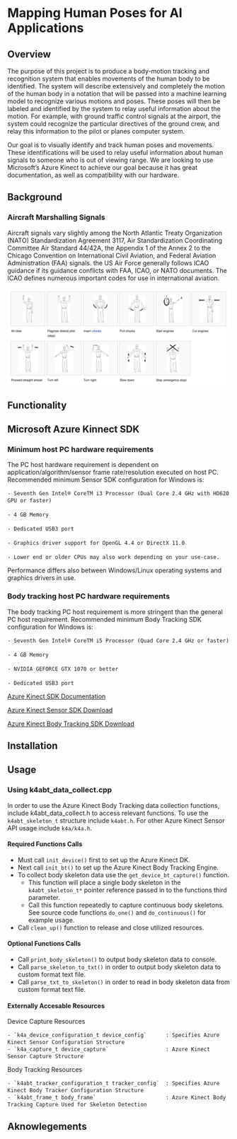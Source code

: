 # Mapping Human Poses for AI Applications

## Overview

The purpose of this project is to produce a body-motion tracking and recognition system that enables movements of the human body to be identified. The system will describe extensively and completely the motion of the human body in a notation that will be passed into a machine learning model to recognize various motions and poses. These poses will then be labeled and identified by the system to relay useful information about the motion. For example, with ground traffic control signals at the airport, the system could recognize the particular directives of the ground crew, and relay this information to the pilot or planes computer system.

Our goal is to visually identify and track human poses and movements. These identifications will be used to relay useful information about human signals to someone who is out of viewing range. We are looking to use Microsoft’s Azure Kinect to achieve our goal because it has great documentation, as well as compatibility with our hardware.

## Background

### Aircraft Marshalling Signals

Aircraft signals vary slightly among the North Atlantic Treaty Organization (NATO) Standardization Agreement 3117, Air Standardization Coordinating Committee Air Standard 44/42A, the Appendix 1 of the Annex 2 to the Chicago Convention on International Civil Aviation, and Federal Aviation Administration (FAA) signals. the US Air Force generally follows ICAO guidance if its guidance conflicts with FAA, ICAO, or NATO documents. The ICAO defines numerous important codes for use in international aviation.

![Aircraft Marshalling Signals](documentation_assets/aircraft_marshalling_signals.png)

## Functionality

## Microsoft Azure Kinnect SDK

### Minimum host PC hardware requirements
The PC host hardware requirement is dependent on application/algorithm/sensor frame rate/resolution executed on host PC. Recommended minimum Sensor SDK configuration for Windows is:
  
  ```
  - Seventh Gen Intel® CoreTM i3 Processor (Dual Core 2.4 GHz with HD620 GPU or faster)
  
  - 4 GB Memory
  
  - Dedicated USB3 port
  
  - Graphics driver support for OpenGL 4.4 or DirectX 11.0
  
  - Lower end or older CPUs may also work depending on your use-case.
  ```
  
Performance differs also between Windows/Linux operating systems and graphics drivers in use.

### Body tracking host PC hardware requirements
The body tracking PC host requirement is more stringent than the general PC host requirement. Recommended minimum Body Tracking SDK configuration for Windows is:
  
  ```
  - Seventh Gen Intel® CoreTM i5 Processor (Quad Core 2.4 GHz or faster)
  
  - 4 GB Memory
  
  - NVIDIA GEFORCE GTX 1070 or better
  
  - Dedicated USB3 port
  ```

[Azure Kinect SDK Documentation](https://docs.microsoft.com/en-us/azure/Kinect-dk/)

[Azure Kinect Sensor SDK Download](https://docs.microsoft.com/en-us/azure/Kinect-dk/sensor-sdk-download)

[Azure Kinect Body Tracking SDK Download](https://docs.microsoft.com/en-us/azure/Kinect-dk/body-sdk-download)


## Installation

## Usage

### Using k4abt_data_collect.cpp

In order to use the Azure Kinect Body Tracking data collection functions, include k4abt_data_collect.h to access relevant functions. To use the `k4abt_skeleton_t` structure include `k4abt.h`. For other Azure Kinect Sensor API usage include `k4a/k4a.h`.
  
  #### Required Functions Calls
  - Must call `init_device()` first to set up the Azure Kinect DK.
  - Next call `init_bt()` to set up the Azure Kinect Body Tracking Engine.
  - To collect body skeleton data use the `get_device_bt_capture()` function. 
      - This function will place a single body skeleton in the `k4abt_skeleton_t*` 
        pointer reference passed in to the functions third parameter. 
      - Call this function repeatedly to capture continuous body skeletons.
        See source code functions `do_one()` and `do_continuous()` for example usage.
  - Call `clean_up()` function to release and close utilized resources.
  
  #### Optional Functions Calls
  - Call `print_body_skeleton()` to output body skeleton data to console.
  - Call `parse_skeleton_to_txt()` in order to output body skeleton data to custom format text file.
  - Call `parse_txt_to_skeleton()` in order to read in body skeleton data from custom format text file.
  
  #### Externally Accesable Resources
  Device Capture Resources
    
    - `k4a_device_configuration_t device_config`      : Specifies Azure Kinect Sensor Configuration Structure
    - `k4a_capture_t device_capture`                  : Azure Kinect Sensor Capture Structure

  Body Tracking Resources
    
    - `k4abt_tracker_configuration_t tracker_config`  : Specifies Azure Kinect Body Tracker Configuration Structure
    - `k4abt_frame_t body_frame`                      : Azure Kinect Body Tracking Capture Used for Skeleton Detection
  
  
## Aknowlegements

